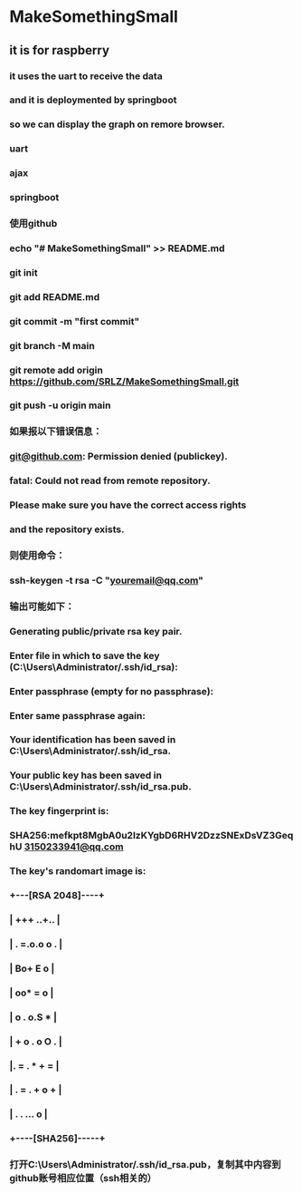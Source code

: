 # MakeSomethingSmall

## it is for raspberry
### it uses the uart to receive the data
### and it is deploymented by springboot
### so we can display the graph on remore browser.
### uart
### ajax
### springboot

### 使用github
### echo "# MakeSomethingSmall" >> README.md
### git init
### git add README.md
### git commit -m "first commit"
### git branch -M main
### git remote add origin https://github.com/SRLZ/MakeSomethingSmall.git
### git push -u origin main
### 如果报以下错误信息：
### git@github.com: Permission denied (publickey).
### fatal: Could not read from remote repository.

### Please make sure you have the correct access rights
### and the repository exists.
### 则使用命令：
### ssh-keygen -t rsa -C "youremail@qq.com"
### 输出可能如下：
### Generating public/private rsa key pair.
### Enter file in which to save the key (C:\Users\Administrator/.ssh/id_rsa):
### Enter passphrase (empty for no passphrase):
### Enter same passphrase again:
### Your identification has been saved in C:\Users\Administrator/.ssh/id_rsa.
### Your public key has been saved in C:\Users\Administrator/.ssh/id_rsa.pub.
### The key fingerprint is:
### SHA256:mefkpt8MgbA0u2lzKYgbD6RHV2DzzSNExDsVZ3GeqhU 3150233941@qq.com
### The key's randomart image is:
### +---[RSA 2048]----+
### |    +++ ..+..    |
### |   . =.o.o o .   |
### |      Bo+ E o    |
### |     oo* = o     |
### |  o . o.S *      |
### | + o . o O .     |
### |. = . * + =      |
### | . = . + o +     |
### |  . .   ... o    |
### +----[SHA256]-----+
### 打开C:\Users\Administrator/.ssh/id_rsa.pub，复制其中内容到github账号相应位置（ssh相关的）





